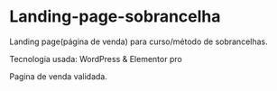 # Landing-page-sobrancelha
Landing page(página de venda) para curso/método de sobrancelhas.

Tecnologia usada: WordPress & Elementor pro

Pagina de venda validada.
